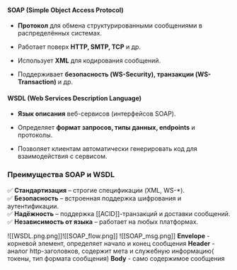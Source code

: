 
#### **SOAP (Simple Object Access Protocol)**

- **Протокол** для обмена структурированными сообщениями в распределённых системах.
    
- Работает поверх **HTTP, SMTP, TCP** и др.
    
- Использует **XML** для кодирования сообщений.
    
- Поддерживает **безопасность (WS-Security), транзакции (WS-Transaction)** и др.
    

#### **WSDL (Web Services Description Language)**

- **Язык описания** веб-сервисов (интерфейсов SOAP).
    
- Определяет **формат запросов, типы данных, endpoints** и протоколы.
    
- Позволяет клиентам автоматически генерировать код для взаимодействия с сервисом.


### **Преимущества SOAP и WSDL**

✅ **Стандартизация** – строгие спецификации (XML, WS-*).  
✅ **Безопасность** – встроенная поддержка шифрования и аутентификации.  
✅ **Надёжность** – поддержка [[ACID]]-транзакций и доставки сообщений.  
✅ **Независимость от языка** – работает на любых платформах.


![[WSDL.png.png]]![[SOAP_flow.png]]
![[SOAP_msg.png]]
__Envelope__ - корневой элемент, определяет начало и конец сообщения
__Header__ - аналог http-заголовков, содержит мета и служебную информацию( токены, тип формата сообщения)
__Body__ -  само содержимое сообщения